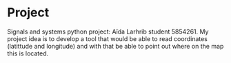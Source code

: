 # Project
Signals and systems python project: Aïda Larhrib student 5854261. 
My project idea is to develop a tool that would be able to read coordinates (latittude and longitude) and with that be able to point out where on the map this is located.
